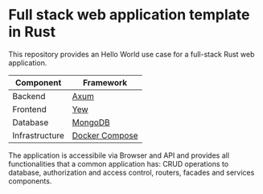 # Full stack web application template in Rust

This repository provides an Hello World use case for a full-stack Rust web application.

| Component      | Framework      |
| -------------- | -------------- |
| Backend        | [Axum](https://github.com/tokio-rs/axum)           |
| Frontend       | [Yew](https://yew.rs/)            |
| Database       | [MongoDB](https://www.mongodb.com/docs/drivers/rust/current/)        |
| Infrastructure | [Docker Compose](https://docs.docker.com/compose/) |

The application is accessibile via Browser and API and provides all functionalities that a common application has: CRUD operations to database, authorization and access control, routers, facades and services components.
